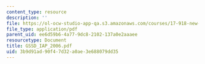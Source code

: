 ```yaml
---
content_type: resource
description: ''
file: https://ol-ocw-studio-app-qa.s3.amazonaws.com/courses/17-918-new-global-agenda-exploring-21st-century-challenges-through-innovations-in-information-technologies-january-iap-2006/3b9d91ad90f47d32a0ae3e688079dd35_GSSD_IAP_2006.pdf
file_type: application/pdf
parent_uid: ee6d59b6-4a77-9dc8-2102-137a0e2aaaee
resourcetype: Document
title: GSSD_IAP_2006.pdf
uid: 3b9d91ad-90f4-7d32-a0ae-3e688079dd35
---
```

